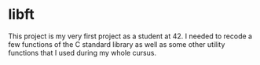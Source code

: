 # libft
This project is my very first project as a student at 42. I needed to recode a few functions of the C standard library as well as some other utility functions that I used during my whole cursus.
